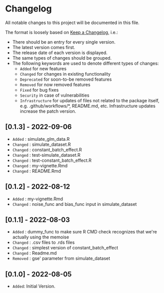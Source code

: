 # Changelog

All notable changes to this project will be documented in this file.

The format is loosely based on [Keep a Changelog](https://keepachangelog.com/en/1.0.0/), i.e.:

- There should be an entry for every single version.
- The latest version comes first.
- The release date of each version is displayed.
- The same types of changes should be grouped.
- The following keywords are used to denote different types of changes:
  - `Added` for new features
  - `Changed` for changes in existing functionality
  - `Deprecated` for soon-to-be removed features
  - `Removed` for now removed features
  - `Fixed` for bug fixes
  - `Security` in case of vulnerabilities
  - `Infrastructure` for updates of files not related to the package itself,
    e.g. .github/workflows/*, README.md, etc. Infrastructure updates increase
    the patch version.

## [0.1.3] - 2022-09-06

- `Added` : simulate_glm_data.R
- `Changed` : simulate_dataset.R
- `Changed` : constant_batch_effect.R
- `Changed` : test-simulate_dataset.R
- `Changed` : test-constant_batch_effect.R
- `Changed` : my-vignette.Rmd
- `Changed` : README.Rmd

## [0.1.2] - 2022-08-12

- `Added` : my-vignette.Rmd
- `Changed` : noise_func and bias_func input in simulate_dataset

## [0.1.1] - 2022-08-03

- `Added` : dummy_func to make sure R CMD check recognizes that we're actually using the
  memoise
- `Changed` : .csv files to .rds files
- `Changed` : simplest version of constant_batch_effect
- `Changed` : Readme.md
- `Removed` : gse' parameter from simulate_dataset

## [0.1.0] - 2022-08-05

- `Added`: Initial Version.
